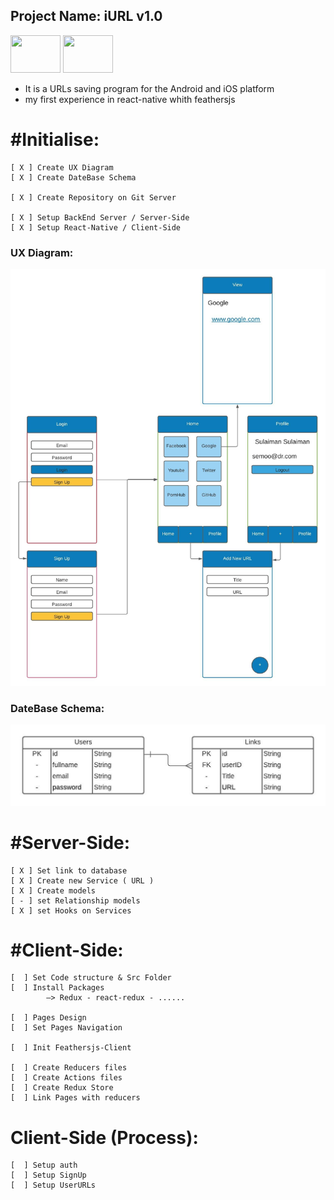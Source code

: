  ## Project Name: iURL v1.0
<!-- [![N|Solid](https://cldup.com/dTxpPi9lDf.thumb.png)](https://nodesource.com/products/nsolid) -->
 <img src="https://upload.wikimedia.org/wikipedia/commons/thumb/a/a7/React-icon.svg/1200px-React-icon.svg.png" data-canonical-src="https://reactnative.dev/" width="80" height="60" />
  <img src="https://cdn.freebiesupply.com/logos/large/2x/feathersjs-logo-black-and-white.png" data-canonical-src="https://feathersjs.com/" width="80" height="60" />

- It is a URLs saving program for the Android and iOS platform
- my first experience in react-native whith feathersjs

# #Initialise:
	[ X ] Create UX Diagram 	
	[ X ] Create DateBase Schema

	[ X ] Create Repository on Git Server

	[ X ] Setup BackEnd Server / Server-Side
	[ X ] Setup React-Native / Client-Side

### UX Diagram:
![Alt text](/assets/UXDiagram.jpeg?raw=true "UX Diagram")


### DateBase Schema:
![Alt text](/assets/DateBaseSchema.jpeg?raw=true "DateBase Schema")


# #Server-Side:	
    [ X ] Set link to database	
    [ X ] Create new Service ( URL )
	[ X ] Create models
	[ - ] set Relationship models
	[ X ] set Hooks on Services


# #Client-Side:
	[  ] Set Code structure & Src Folder	
	[  ] Install Packages 
		    —> Redux - react-redux - ......

	[  ] Pages Design
	[  ] Set Pages Navigation

	[  ] Init Feathersjs-Client

	[  ] Create Reducers files
	[  ] Create Actions files
	[  ] Create Redux Store
	[  ] Link Pages with reducers

# Client-Side (Process):
	[  ] Setup auth
	[  ] Setup SignUp	
	[  ] Setup UserURLs	

	


